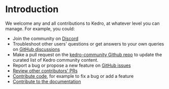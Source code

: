 # Introduction

We welcome any and all contributions to Kedro, at whatever level you can manage. For example, you could:

- Join the community on [Discord](https://discord.gg/akJDeVaxnB)
- Troubleshoot other users' questions or get answers to your own queries on [GitHub discussions](https://github.com/kedro-org/kedro/discussions)
- Make a pull request on the [kedro-community Github repo](https://github.com/kedro-org/kedro-community) to update the curated list of Kedro community content.
- Report a bug or propose a new feature on [GitHub issues](https://github.com/kedro-org/kedro/issues)
- [Review other contributors' PRs](https://github.com/kedro-org/kedro/pulls)
- [Contribute code](./developer_contributor_guidelines.md), for example to fix a bug or add a feature
- [Contribute to the documentation](documentation_contributor_guidelines.md)
